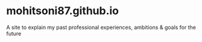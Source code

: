 # mohitsoni87.github.io
A site to explain my past professional experiences, ambitions &amp; goals for the future
